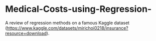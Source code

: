 # Medical-Costs-using-Regression-
A review of regression methods on a famous Kaggle dataset (https://www.kaggle.com/datasets/mirichoi0218/insurance?resource=download).
